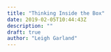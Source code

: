 ```yaml
---
title: "Thinking Inside the Box"
date: 2019-02-05T10:44:43Z
description: ""
draft: true
author: "Leigh Garland"
---
```


